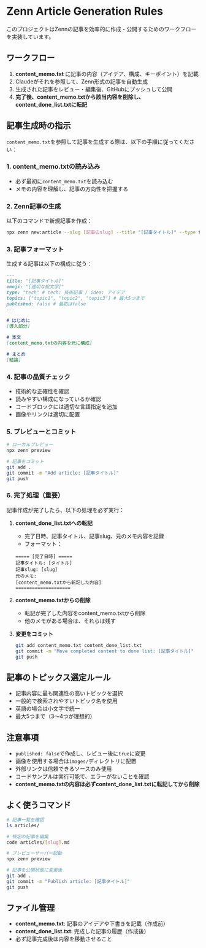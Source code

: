# Zenn Article Generation Rules

このプロジェクトはZennの記事を効率的に作成・公開するためのワークフローを実装しています。

## ワークフロー

1. **content_memo.txt** に記事の内容（アイデア、構成、キーポイント）を記載
2. Claudeがそれを参照して、Zenn形式の記事を自動生成
3. 生成された記事をレビュー・編集後、GitHubにプッシュして公開
4. **完了後、content_memo.txtから該当内容を削除し、content_done_list.txtに転記**

## 記事生成時の指示

`content_memo.txt`を参照して記事を生成する際は、以下の手順に従ってください：

### 1. content_memo.txtの読み込み
- 必ず最初に`content_memo.txt`を読み込む
- メモの内容を理解し、記事の方向性を把握する

### 2. Zenn記事の生成
以下のコマンドで新規記事を作成：
```bash
npx zenn new:article --slug [記事のslug] --title "[記事タイトル]" --type tech --emoji "📝"
```

### 3. 記事フォーマット
生成する記事は以下の構成に従う：

```markdown
---
title: "[記事タイトル]"
emoji: "[適切な絵文字]"
type: "tech" # tech: 技術記事 / idea: アイデア
topics: ["topic1", "topic2", "topic3"] # 最大5つまで
published: false # 最初はfalse
---

# はじめに
[導入部分]

# 本文
[content_memo.txtの内容を元に構成]

# まとめ
[結論]
```

### 4. 記事の品質チェック
- 技術的な正確性を確認
- 読みやすい構成になっているか確認
- コードブロックには適切な言語指定を追加
- 画像やリンクは適切に配置

### 5. プレビューとコミット
```bash
# ローカルプレビュー
npx zenn preview

# 記事をコミット
git add .
git commit -m "Add article: [記事タイトル]"
git push
```

### 6. 完了処理（重要）
記事作成が完了したら、以下の処理を必ず実行：

1. **content_done_list.txtへの転記**
   - 完了日時、記事タイトル、記事slug、元のメモ内容を記録
   - フォーマット：
   ```
   ===== [完了日時] =====
   記事タイトル: [タイトル]
   記事slug: [slug]
   元のメモ:
   [content_memo.txtから転記した内容]
   ====================
   ```

2. **content_memo.txtからの削除**
   - 転記が完了した内容をcontent_memo.txtから削除
   - 他のメモがある場合は、それらは残す

3. **変更をコミット**
   ```bash
   git add content_memo.txt content_done_list.txt
   git commit -m "Move completed content to done list: [記事タイトル]"
   git push
   ```

## 記事のトピックス選定ルール

- 記事内容に最も関連性の高いトピックを選択
- 一般的で検索されやすいトピック名を使用
- 英語の場合は小文字で統一
- 最大5つまで（3〜4つが理想的）

## 注意事項

- `published: false`で作成し、レビュー後に`true`に変更
- 画像を使用する場合は`images/`ディレクトリに配置
- 外部リンクは信頼できるソースのみ使用
- コードサンプルは実行可能で、エラーがないことを確認
- **content_memo.txtの内容は必ずcontent_done_list.txtに転記してから削除**

## よく使うコマンド

```bash
# 記事一覧を確認
ls articles/

# 特定の記事を編集
code articles/[slug].md

# プレビューサーバー起動
npx zenn preview

# 記事を公開状態に変更後
git add .
git commit -m "Publish article: [記事タイトル]"
git push
```

## ファイル管理

- **content_memo.txt**: 記事のアイデアや下書きを記載（作成前）
- **content_done_list.txt**: 完成した記事の履歴（作成後）
- 必ず記事完成後は内容を移動させること